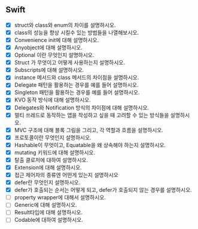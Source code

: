 ## Swift
- [x] struct와 class와 enum의 차이를 설명하시오.
- [x] class의 성능을 향상 시킬수 있는 방법들을 나열해보시오.
- [x] Convenience init에 대해 설명하시오.
- [x] Anyobject에 대해 설명하시오.
- [x] Optional 이란 무엇인지 설명하시오.
- [x] Struct 가 무엇이고 어떻게 사용하는지 설명하시오.
- [x] Subscripts에 대해 설명하시오.
- [x] instance 메서드와 class 메서드의 차이점을 설명하시오.
- [x] Delegate 패턴을 활용하는 경우를 예를 들어 설명하시오.
- [x] Singleton 패턴을 활용하는 경우를 예를 들어 설명하시오.
- [x] KVO 동작 방식에 대해 설명하시오.
- [x] Delegates와 Notification 방식의 차이점에 대해 설명하시오.
- [x] 멀티 쓰레드로 동작하는 앱을 작성하고 싶을 때 고려할 수 있는 방식들을 설명하시오.
- [x] MVC 구조에 대해 블록 그림을 그리고, 각 역할과 흐름을 설명하시오.
- [x] 프로토콜이란 무엇인지 설명하시오.
- [x] Hashable이 무엇이고, Equatable을 왜 상속해야 하는지 설명하시오.
- [x] mutating 키워드에 대해 설명하시오.
- [x] 탈출 클로저에 대하여 설명하시오.
- [x] Extension에 대해 설명하시오.
- [x] 접근 제어자의 종류엔 어떤게 있는지 설명하시오
- [x] defer란 무엇인지 설명하시오.
- [x] defer가 호출되는 순서는 어떻게 되고, defer가 호출되지 않는 경우를 설명하시오.
- [ ] property wrapper에 대해서 설명하시오.
- [ ] Generic에 대해 설명하시오.
- [ ] Result타입에 대해 설명하시오.
- [ ] Codable에 대하여 설명하시오.
